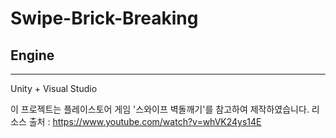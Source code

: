 # Swipe-Brick-Breaking

## Engine
---
Unity + Visual Studio

이 프로젝트는 플레이스토어 게임 '스와이프 벽돌깨기'를 참고하여 제작하였습니다.
리소스 출처 : https://www.youtube.com/watch?v=whVK24ys14E

